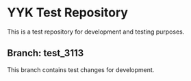 # YYK Test Repository

This is a test repository for development and testing purposes.

## Branch: test_3113

This branch contains test changes for development.